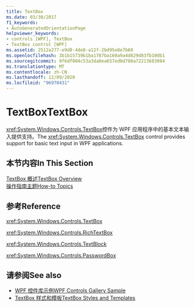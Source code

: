 ```yaml
---
title: TextBox
ms.date: 03/30/2017
f1_keywords:
- AutoGeneratedOrientationPage
helpviewer_keywords:
- controls [WPF], TextBox
- TextBox control [WPF]
ms.assetid: 2512a277-e9d8-4de8-a12f-2bd95e8e7b60
ms.openlocfilehash: 3b1b15739b1ba1787ba160a9a4d829d83fb10db1
ms.sourcegitcommit: 9f6df084c53a3da0ea657ed0d708a72213683084
ms.translationtype: MT
ms.contentlocale: zh-CN
ms.lasthandoff: 12/09/2020
ms.locfileid: "96970431"
---
```

# <a name="textbox"></a><span data-ttu-id="19f62-102">TextBox</span><span class="sxs-lookup"><span data-stu-id="19f62-102">TextBox</span></span>
<span data-ttu-id="19f62-103"><xref:System.Windows.Controls.TextBox>控件为 WPF 应用程序中的基本文本输入提供支持。</span><span class="sxs-lookup"><span data-stu-id="19f62-103">The <xref:System.Windows.Controls.TextBox> control provides support for basic text input in WPF applications.</span></span>  
  
## <a name="in-this-section"></a><span data-ttu-id="19f62-104">本节内容</span><span class="sxs-lookup"><span data-stu-id="19f62-104">In This Section</span></span>  
 [<span data-ttu-id="19f62-105">TextBox 概述</span><span class="sxs-lookup"><span data-stu-id="19f62-105">TextBox Overview</span></span>](textbox-overview.md)  
 [<span data-ttu-id="19f62-106">操作指南主题</span><span class="sxs-lookup"><span data-stu-id="19f62-106">How-to Topics</span></span>](textbox-how-to-topics.md)  
  
## <a name="reference"></a><span data-ttu-id="19f62-107">参考</span><span class="sxs-lookup"><span data-stu-id="19f62-107">Reference</span></span>  
 <xref:System.Windows.Controls.TextBox>  
  
 <xref:System.Windows.Controls.RichTextBox>  
  
 <xref:System.Windows.Controls.TextBlock>  
  
 <xref:System.Windows.Controls.PasswordBox>  
  
## <a name="see-also"></a><span data-ttu-id="19f62-108">请参阅</span><span class="sxs-lookup"><span data-stu-id="19f62-108">See also</span></span>

- [<span data-ttu-id="19f62-109">WPF 控件库示例</span><span class="sxs-lookup"><span data-stu-id="19f62-109">WPF Controls Gallery Sample</span></span>](https://github.com/Microsoft/WPF-Samples/tree/master/Getting%20Started/ControlsAndLayout)
- [<span data-ttu-id="19f62-110">TextBox 样式和模板</span><span class="sxs-lookup"><span data-stu-id="19f62-110">TextBox Styles and Templates</span></span>](textbox-styles-and-templates.md)
